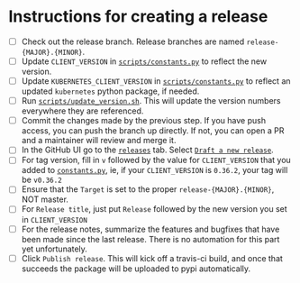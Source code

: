 # Instructions for creating a release

- [ ] Check out the release branch. Release branches are named `release-{MAJOR}.{MINOR}`.
- [ ] Update `CLIENT_VERSION` in [`scripts/constants.py`](scripts/constants.py#L26) to reflect the new version.
- [ ] Update `KUBERNETES_CLIENT_VERSION` in [`scripts/constants.py`](scripts/constants.py#L27) to reflect an updated `kubernetes` python package, if needed.
- [ ] Run [`scripts/update_version.sh`](scripts/update_version.sh). This will update the version numbers everywhere they are referenced.
- [ ] Commit the changes made by the previous step. If you have push access, you can push the branch up directly. If not, you can open a PR and a maintainer will review and merge it.
- [ ] In the GitHub UI go to the [`releases`](https://github.com/openshift/openshift-restclient-python/releases) tab. Select [`Draft a new release`](https://github.com/openshift/openshift-restclient-python/releases/new).
- [ ] For tag version, fill in `v` followed by the value for `CLIENT_VERSION` that you added to [`constants.py`](scripts/constants.py#L26), ie, if your `CLIENT_VERSION` is `0.36.2`, your tag will be `v0.36.2`
- [ ] Ensure that the `Target` is set to the proper `release-{MAJOR}.{MINOR}`, NOT master.
- [ ] For `Release title`, just put `Release` followed by the new version you set in `CLIENT_VERSION`
- [ ] For the release notes, summarize the features and bugfixes that have been made since the last release. There is no automation for this part yet unfortunately.
- [ ] Click `Publish release`. This will kick off a travis-ci build, and once that succeeds the package will be uploaded to pypi automatically.
